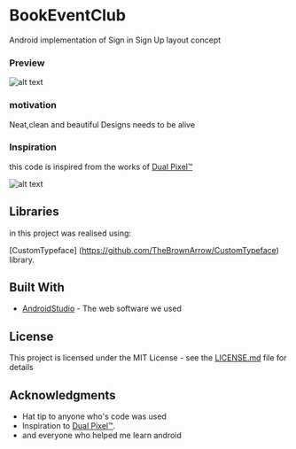 # BookEventClub


Android implementation of Sign in Sign Up layout concept

### Preview
 
 ![alt text](https://github.com/chawkiAmrouche/LoginPurpel/blob/master/transition.gif)
 
### motivation

Neat,clean and beautiful Designs needs to be alive

### Inspiration

this code is inspired from the works of [Dual Pixel™](https://www.uplabs.com/idualpixel)

![alt text](https://github.com/chawkiAmrouche/BookEventClub/blob/master/preview.jpg)
   
## Libraries

in this project was realised using:

[CustomTypeface] (https://github.com/TheBrownArrow/CustomTypeface) library.


## Built With

* [AndroidStudio](https://developer.android.com/studio/index.html) - The web software we used

 
 
## License

This project is licensed under the MIT License - see the [LICENSE.md](LICENSE.md) file for details

## Acknowledgments

* Hat tip to anyone who's code was used
* Inspiration to [Dual Pixel™](https://www.uplabs.com/idualpixel).
* and everyone who helped me learn android

